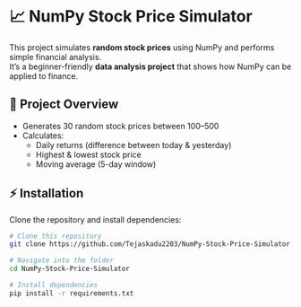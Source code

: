 # 📈 NumPy Stock Price Simulator

This project simulates **random stock prices** using NumPy and performs simple financial analysis.  
It’s a beginner-friendly **data analysis project** that shows how NumPy can be applied to finance.

## 🔎 Project Overview
- Generates 30 random stock prices between 100–500
- Calculates:
  - Daily returns (difference between today & yesterday)
  - Highest & lowest stock price
  - Moving average (5-day window)

## ⚡ Installation
Clone the repository and install dependencies:

```bash
# Clone this repository
git clone https://github.com/Tejaskadu2203/NumPy-Stock-Price-Simulator.git

# Navigate into the folder
cd NumPy-Stock-Price-Simulator

# Install dependencies
pip install -r requirements.txt
